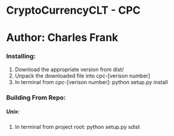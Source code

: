 # CryptoCurrencyCLT - CPC
# Author: Charles Frank

### Installing: 
1. Download the appropriate version from dist/
2. Unpack the downloaded file into cpc-[verison number]
3. In terminal from cpc-[verison number]: python setup.py install

### Building From Repo:
##### Unix:
1. In terminal from project root: python setup.py sdist
